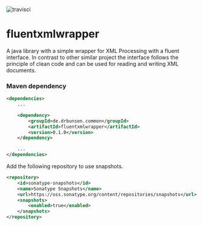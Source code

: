 ![travisci](https://travis-ci.org/askeron/fluentxmlwrapper.svg?branch=master)
# fluentxmlwrapper

A java library with a simple wrapper for XML Processing with a fluent interface.
In contrast to other similar project the interface follows the principle of clean code and can be used for reading and writing XML documents.

### Maven dependency

```xml
<dependencies>
    ...

    <dependency>
        <groupId>de.drbunsen.common</groupId>
        <artifactId>fluentxmlwrapper</artifactId>
        <version>0.1.0</version>
    </dependency>

    ...
</dependencies>
```

Add the following repository to use snapshots.

```xml
<repository>
    <id>sonatype-snapshots</id>
    <name>Sonatype Snapshots</name>
    <url>https://oss.sonatype.org/content/repositories/snapshots</url>
    <snapshots>
        <enabled>true</enabled>
    </snapshots>
</repository>
```